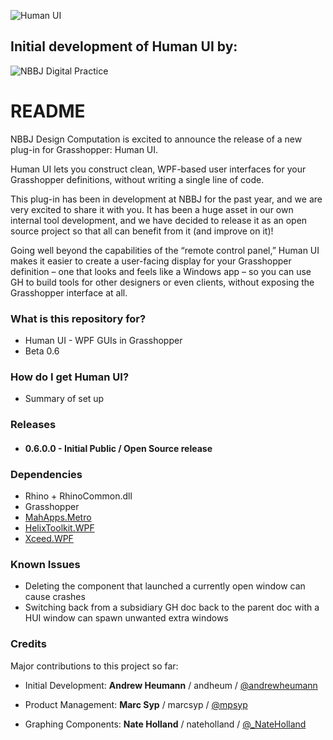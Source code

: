 ![Human UI](https://bytebucket.org/andheum/humanui/raw/14a8fde782f47a804ee68263b62447c114670fb9/SupportingMaterials/Logo2.png "Human UI")

## Initial development of Human UI by: ##
![NBBJ Digital Practice](https://bytebucket.org/andheum/humanui/raw/1f7dbf4f739ee5afdd0be025e6d9459a77599818/SupportingMaterials/nbbj-digitalPractice_med.png "NBBJ Digital Practice") 
# README #

NBBJ Design Computation is excited to announce the release of a new plug-in for Grasshopper: Human UI. 

Human UI lets you construct clean, WPF-based user interfaces for your Grasshopper definitions, without writing a single line of code.

This plug-in has been in development at NBBJ for the past year, and we are very excited to share it with you. It has been a huge asset in our own internal tool development, and we have decided to release it as an open source project so that all can benefit from it (and improve on it)!

Going well beyond the capabilities of the “remote control panel,” Human UI makes it easier to create a user-facing display for your Grasshopper definition – one that looks and feels like a Windows app – so you can use GH to build tools for other designers or even clients, without exposing the Grasshopper interface at all.

### What is this repository for? ###

* Human UI - WPF GUIs in Grasshopper
* Beta 0.6

### How do I get Human UI? ###
* Summary of set up

### Releases ###
* #### 0.6.0.0 - Initial Public / Open Source release

### Dependencies ###
* Rhino + RhinoCommon.dll
* Grasshopper
* [MahApps.Metro](https://github.com/MahApps/MahApps.Metro)
* [HelixToolkit.WPF](https://github.com/helix-toolkit)
* [Xceed.WPF](http://wpftoolkit.codeplex.com/)

### Known Issues ###
* Deleting the component that launched a currently open window can cause crashes
* Switching back from a subsidiary GH doc back to the parent doc with a HUI window can spawn unwanted extra windows

### Credits ###
Major contributions to this project so far:

* Initial Development: **Andrew Heumann** / andheum / [@andrewheumann](https://twitter.com/andrewheumann)

* Product Management: **Marc Syp** / marcsyp / [@mpsyp](https://twitter.com/mpsyp)

* Graphing Components: **Nate Holland** / nateholland / [@_NateHolland](https://twitter.com/_NateHolland)